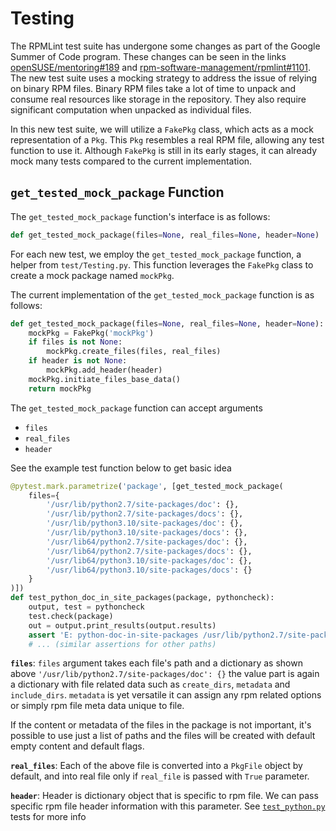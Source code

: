 # Testing

The RPMLint test suite has undergone some changes as part of the Google Summer of Code program. These changes can be seen in the links [openSUSE/mentoring#189](https://github.com/openSUSE/mentoring/issues/189) and [rpm-software-management/rpmlint#1101](https://github.com/rpm-software-management/rpmlint/pull/1101). The new test suite uses a mocking strategy to address the issue of relying on binary RPM files. Binary RPM files take a lot of time to unpack and consume real resources like storage in the repository. They also require significant computation when unpacked as individual files.

In this new test suite, we will utilize a `FakePkg` class, which acts as a mock representation of a `Pkg`. This `Pkg` resembles a real RPM file, allowing any test function to use it. Although `FakePkg` is still in its early stages, it can already mock many tests compared to the current implementation.

## `get_tested_mock_package` Function

The `get_tested_mock_package` function's interface is as follows:

```python
def get_tested_mock_package(files=None, real_files=None, header=None)
```

For each new test, we employ the `get_tested_mock_package` function, a helper from `test/Testing.py`. This function leverages the `FakePkg` class to create a mock package named `mockPkg`.

The current implementation of the `get_tested_mock_package` function is as follows:

```python
def get_tested_mock_package(files=None, real_files=None, header=None):
    mockPkg = FakePkg('mockPkg')
    if files is not None:
        mockPkg.create_files(files, real_files)
    if header is not None:
        mockPkg.add_header(header)
    mockPkg.initiate_files_base_data()
    return mockPkg
```

The `get_tested_mock_package` function can accept arguments
- `files`
- `real_files`
- `header`

See the example test function below to get basic idea

```python
@pytest.mark.parametrize('package', [get_tested_mock_package(
    files={
        '/usr/lib/python2.7/site-packages/doc': {},
        '/usr/lib/python2.7/site-packages/docs': {},
        '/usr/lib/python3.10/site-packages/doc': {},
        '/usr/lib/python3.10/site-packages/docs': {},
        '/usr/lib64/python2.7/site-packages/doc': {},
        '/usr/lib64/python2.7/site-packages/docs': {},
        '/usr/lib64/python3.10/site-packages/doc': {},
        '/usr/lib64/python3.10/site-packages/docs': {}
    }
)])
def test_python_doc_in_site_packages(package, pythoncheck):
    output, test = pythoncheck
    test.check(package)
    out = output.print_results(output.results)
    assert 'E: python-doc-in-site-packages /usr/lib/python2.7/site-packages/doc' in out
    # ... (similar assertions for other paths)
```

**`files`**:
`files` argument takes each file's path and a dictionary as shown above `'/usr/lib/python2.7/site-packages/doc': {}` the value part is again a dictionary with file related data such as `create_dirs`, `metadata` and `include_dirs`. `metadata` is yet versatile it can assign any rpm related options or simply rpm file meta data unique to file.

If the content or metadata of the files in the package is not important, it's
possible to use just a list of paths and the files will be created with default
empty content and default flags.


**`real_files`**:
Each of the above file is converted into a `PkgFile` object by default, and into real file only if `real_file` is passed with `True` parameter.

**`header`**:
Header is dictionary object that is specific to rpm file. We can pass specific rpm file header information with this parameter. See [`test_python.py`](https://github.com/afrid18/rpmlint/blob/c7e36548742f94acc9e102dc328605fdea06329c/test/test_python.py#L183) tests for more info

